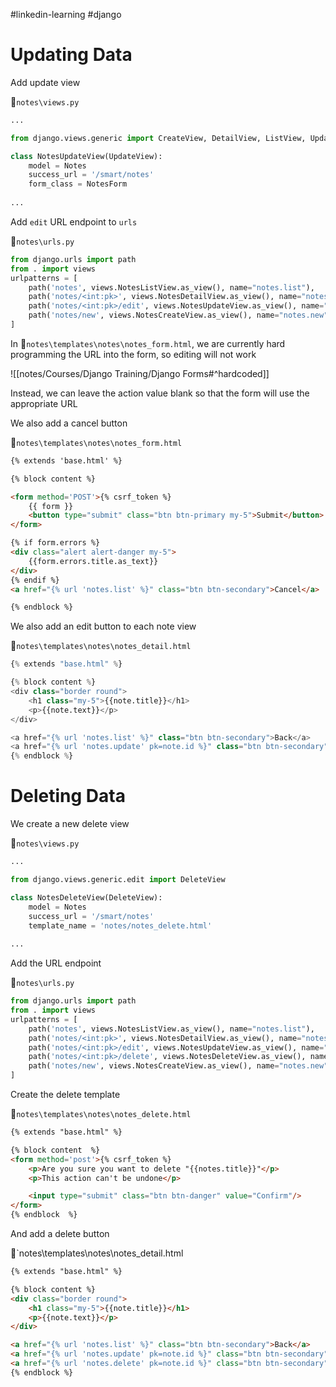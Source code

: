 #linkedin-learning #django

# Updating Data

Add update view

📁`notes\views.py`
```python
...

from django.views.generic import CreateView, DetailView, ListView, UpdateView

class NotesUpdateView(UpdateView):
    model = Notes
    success_url = '/smart/notes'
    form_class = NotesForm
    
...
```

Add `edit` URL endpoint to `urls`

📁`notes\urls.py`
```python
from django.urls import path
from . import views
urlpatterns = [
    path('notes', views.NotesListView.as_view(), name="notes.list"),
    path('notes/<int:pk>', views.NotesDetailView.as_view(), name="notes.detail"),
    path('notes/<int:pk>/edit', views.NotesUpdateView.as_view(), name="notes.update"),
    path('notes/new', views.NotesCreateView.as_view(), name="notes.new"),
]
```

In 📁`notes\templates\notes\notes_form.html`, we are currently hard programming the URL into the form, so editing will not work

![[notes/Courses/Django Training/Django Forms#^hardcoded]]

Instead, we can leave the action value blank so that the form will use the appropriate URL

We also add a cancel button

📁`notes\templates\notes\notes_form.html`
```html
{% extends 'base.html' %}

{% block content %}

<form method='POST'>{% csrf_token %}
    {{ form }}
    <button type="submit" class="btn btn-primary my-5">Submit</button>
</form>

{% if form.errors %}
<div class="alert alert-danger my-5">
    {{form.errors.title.as_text}}
</div>
{% endif %}
<a href="{% url 'notes.list' %}" class="btn btn-secondary">Cancel</a>

{% endblock %}
```

We also add an edit button to each note view

📁`notes\templates\notes\notes_detail.html`
```python
{% extends "base.html" %}

{% block content %}
<div class="border round">
    <h1 class="my-5">{{note.title}}</h1>
    <p>{{note.text}}</p>
</div>

<a href="{% url 'notes.list' %}" class="btn btn-secondary">Back</a>
<a href="{% url 'notes.update' pk=note.id %}" class="btn btn-secondary">Edit</a>
{% endblock %}
```

# Deleting Data

We create a new delete view

📁`notes\views.py`
```python
...

from django.views.generic.edit import DeleteView

class NotesDeleteView(DeleteView):
    model = Notes
    success_url = '/smart/notes'
    template_name = 'notes/notes_delete.html'
    
...
```

Add the URL endpoint

📁`notes\urls.py`
```python
from django.urls import path
from . import views
urlpatterns = [
    path('notes', views.NotesListView.as_view(), name="notes.list"),
    path('notes/<int:pk>', views.NotesDetailView.as_view(), name="notes.detail"),
    path('notes/<int:pk>/edit', views.NotesUpdateView.as_view(), name="notes.update"),
    path('notes/<int:pk>/delete', views.NotesDeleteView.as_view(), name="notes.delete"),
    path('notes/new', views.NotesCreateView.as_view(), name="notes.new"),
]
```

Create the delete template

📁`notes\templates\notes\notes_delete.html`
```html
{% extends "base.html" %}

{% block content  %}
<form method='post'>{% csrf_token %}
    <p>Are you sure you want to delete "{{notes.title}}"</p>
    <p>This action can't be undone</p>

    <input type="submit" class="btn btn-danger" value="Confirm"/>
</form>
{% endblock  %}
```

And add a delete button

📁`notes\templates\notes\notes_detail.html
```html
{% extends "base.html" %}

{% block content %}
<div class="border round">
    <h1 class="my-5">{{note.title}}</h1>
    <p>{{note.text}}</p>
</div>

<a href="{% url 'notes.list' %}" class="btn btn-secondary">Back</a>
<a href="{% url 'notes.update' pk=note.id %}" class="btn btn-secondary">Edit</a>
<a href="{% url 'notes.delete' pk=note.id %}" class="btn btn-secondary">Delete</a>
{% endblock %}
```